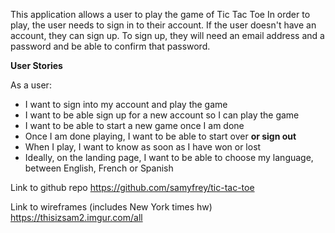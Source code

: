 This application allows a user to play the game of Tic Tac Toe
In order to play, the user needs to sign in to their account. If the user doesn't have an account, they can sign up. To sign up, they will need an email address and a password and be able to confirm that password.

**User Stories**

As a user: 
* I want to sign into my account and play the game
* I want to be able sign up for a new account so I can play the game
* I want to be able to start a new game once I am done 
* Once I am done playing, I want to be able to start over **or sign out**
* When I play, I want to know as soon as I have won or lost 
* Ideally, on the landing page, I want to be able to choose my language, between English, French or Spanish

Link to github repo
https://github.com/samyfrey/tic-tac-toe

Link to wireframes (includes New York times hw)
https://thisizsam2.imgur.com/all
